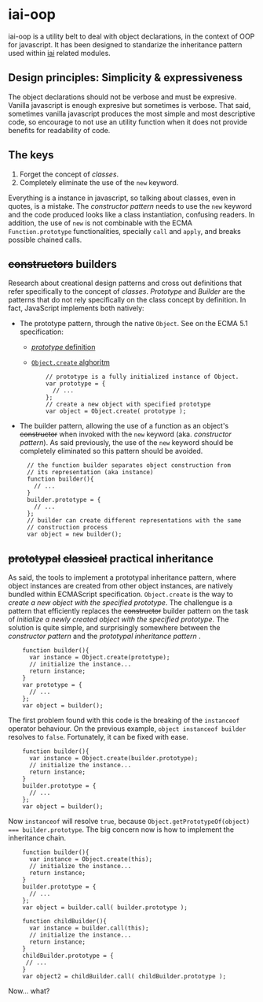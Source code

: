 # iai-oop

iai-oop is a utility belt to deal with object declarations, in the context of OOP for javascript. It has been designed to standarize the inheritance pattern used within [iai](https://npmjs.org/search?q=iai) related modules.

## Design principles: Simplicity & expressiveness

The object declarations should not be verbose and must be expresive. Vanilla javascript is enough expresive but sometimes is verbose. That said, sometimes vanilla javascript produces the most simple and most descriptive code, so encourage to not use an utility function when it does not provide benefits for readability of code.

## The keys

1. Forget the concept of *classes*.
2. Completely eliminate the use of the `new` keyword.

Everything is a instance in javascript, so talking about classes, even in quotes, is a mistake. The *constructor pattern* needs to use the `new` keyword and the code produced looks like a class instantiation, confusing readers. In addition, the use of `new` is not combinable with the ECMA `Function.prototype` functionalities, specially `call` and `apply`, and breaks possible chained calls.

## ~~constructors~~ builders

Research about creational design patterns and cross out definitions that refer specifically to the concept of *classes*. *Prototype* and *Builder* are the patterns that do not rely specifically on the class concept by definition. In fact, JavaScript implements both natively:

* The prototype pattern, through the native `Object`. See on the ECMA 5.1 specification:

  * [*prototype* definition](http://www.ecma-international.org/ecma-262/5.1/#sec-4.3.5)
  * [`Object.create` alghoritm](http://www.ecma-international.org/ecma-262/5.1/#sec-15.2.3.5)

            // prototype is a fully initialized instance of Object.
            var prototype = {
              // ...
            };
            // create a new object with specified prototype
            var object = Object.create( prototype );

* The builder pattern, allowing the use of a function as an object's ~~constructor~~ when invoked with the `new` keyword (aka. *constructor pattern*). As said previously, the use of the `new` keyword should be completely eliminated so this pattern should be avoided.

        // the function builder separates object construction from
        // its representation (aka instance)
        function builder(){
          // ...
        }
        builder.prototype = {
          // ...
        };
        // builder can create different representations with the same
        // construction process
        var object = new builder();


## ~~prototypal~~ ~~classical~~ practical inheritance

As said, the tools to implement a prototypal inheritance pattern, where object instances are created from other object instances, are natively bundled within ECMAScript specification. `Object.create` is the way to *create a new object with the specified prototype*. The challengue is a pattern that efficiently replaces the ~~constructor~~ builder pattern on the task of *initialize a newly created object with the specified prototype*. The solution is quite simple, and surprisingly somewhere between the *constructor pattern* and the *prototypal inheritance pattern* .

        function builder(){
          var instance = Object.create(prototype);
          // initialize the instance...
          return instance;
        }
        var prototype = {
          // ...
        };
        var object = builder();

The first problem found with this code is the breaking of the `instanceof` operator behaviour. On the previous example, `object instanceof builder` resolves to `false`. Fortunately, it can be fixed with ease.

        function builder(){
          var instance = Object.create(builder.prototype);
          // initialize the instance...
          return instance;
        }
        builder.prototype = {
          // ...
        };
        var object = builder();

Now `instanceof` will resolve `true`, because `Object.getPrototypeOf(object) === builder.prototype`. The big concern now is how to implement the inheritance chain.

        function builder(){
          var instance = Object.create(this);
          // initialize the instance...
          return instance;
        }
        builder.prototype = {
          // ...
        };
        var object = builder.call( builder.prototype );

        function childBuilder(){
          var instance = builder.call(this);
          // initialize the instance...
          return instance;
        }
        childBuilder.prototype = {
         // ...
        }
        var object2 = childBuilder.call( childBuilder.prototype );


Now... what?
